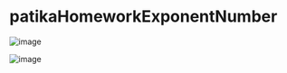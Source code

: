 # patikaHomeworkExponentNumber

![image](https://user-images.githubusercontent.com/69572868/199422571-95c5cc2c-3f0e-476a-bda0-fa0d5bb732c0.png)

![image](https://user-images.githubusercontent.com/69572868/199422615-a3a19c37-ad52-4c6c-9d4a-aeabc9f6a5eb.png)
